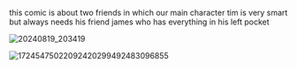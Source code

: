 this comic is about two friends in which our main character tim is very smart but always needs his friend james who has everything in his left pocket 


![20240819_203419](https://github.com/user-attachments/assets/deaa68dd-e408-46d0-ac7c-0b054dd8a4a3)

![17245475022092420299492483096855](https://github.com/user-attachments/assets/e70a6eca-99c1-4c54-939d-24ad592dbb23)
